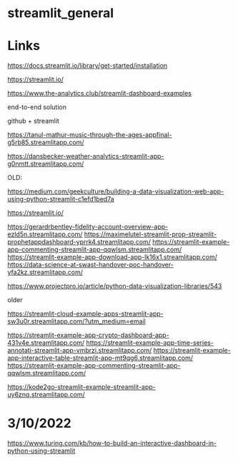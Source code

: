# streamlit_general

# Links

https://docs.streamlit.io/library/get-started/installation

https://streamlit.io/

https://www.the-analytics.club/streamlit-dashboard-examples

end-to-end solution

github + streamlit

https://tanul-mathur-music-through-the-ages-appfinal-g5rb85.streamlitapp.com/

https://dansbecker-weather-analytics-streamlit-app-g0nmtt.streamlitapp.com/

OLD:

https://medium.com/geekculture/building-a-data-visualization-web-app-using-python-streamlit-c1efd1bed7a

https://streamlit.io/

https://gerardrbentley-fidelity-account-overview-app-ezld5n.streamlitapp.com/
https://maximelutel-streamlit-prop-streamlit-prophetappdashboard-yprrk4.streamlitapp.com/
https://streamlit-example-app-commenting-streamlit-app-qqwlsm.streamlitapp.com/
https://streamlit-example-app-download-app-lk16x1.streamlitapp.com/
https://data-science-at-swast-handover-poc-handover-yfa2kz.streamlitapp.com/

https://www.projectpro.io/article/python-data-visualization-libraries/543

older

https://streamlit-cloud-example-apps-streamlit-app-sw3u0r.streamlitapp.com/?utm_medium=email


https://streamlit-example-app-crypto-dashboard-app-431v4e.streamlitapp.com/
https://streamlit-example-app-time-series-annotati-streamlit-app-vmbrzi.streamlitapp.com/
https://streamlit-example-app-interactive-table-streamlit-app-mt9qg6.streamlitapp.com/
https://streamlit-example-app-commenting-streamlit-app-qqwlsm.streamlitapp.com/

https://kode2go-streamlit-example-streamlit-app-uy6znq.streamlitapp.com/

# 3/10/2022
https://www.turing.com/kb/how-to-build-an-interactive-dashboard-in-python-using-streamlit
